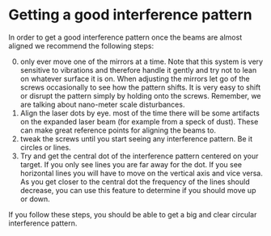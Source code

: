 # Getting a good interference pattern

 In order to get a good interference pattern once the beams are almost aligned we recommend the following steps:

 0. only ever move one of the mirrors at a time. Note that this system is very sensitive to vibrations and therefore handle it gently and try not to lean on whatever surface it is on. When adjusting the mirrors let go of the screws occasionally to see how the pattern shifts. It is very easy to shift or disrupt the pattern simply by holding onto the screws. Remember, we are talking about nano-meter scale disturbances.
 1. Align the laser dots by eye. most of the time there will be some artifacts on the expanded laser beam (for example from a speck of dust). These can make great reference points for aligning the beams to.
 2. tweak the screws until you start seeing any interference pattern. Be it circles or lines.
 3. Try and get the central dot of the interference pattern centered on your target. If you only see lines you are far away for the dot. If you see horizontal lines you will have to move on the vertical axis and vice versa. As you get closer to the central dot the frequency of the lines should decrease, you can use this feature to determine if you should move up or down.

 If you follow these steps, you should be able to get a big and clear circular interference pattern.
